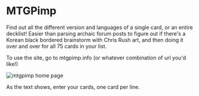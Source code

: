 # MTGPimp
Find out all the different version and languages of a single card, or an entire decklist! Easier than parsing archaic forum posts to figure out if there's a Korean black bordered brainstorm with Chris Rush art, and then doing it over and over for all 75 cards in your list. 

To use the site, go to mtgpimp.info (or whatever combination of url you'd like!) 

![mtgpimp home page](https://imgur.com/lZfR7ZC)

As the text shows, enter your cards, one card per line.  

